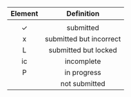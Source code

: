 | Element | Definition |
| :-----------: | :-----------: |
|||
|✓| submitted |
|x| submitted but incorrect |
|L| submitted but locked |
|ic| incomplete |
|P| in progress |
| | not submitted |